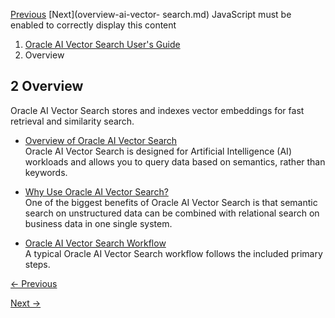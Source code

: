[Previous](july-2024-autonomous-database.md) [Next](overview-ai-vector-
search.md) JavaScript must be enabled to correctly display this content

  1. [Oracle AI Vector Search User's Guide](index.md)
  2. Overview

## 2 Overview

Oracle AI Vector Search stores and indexes vector embeddings for fast
retrieval and similarity search.

  * [Overview of Oracle AI Vector Search](overview-ai-vector-search.md)  
Oracle AI Vector Search is designed for Artificial Intelligence (AI) workloads
and allows you to query data based on semantics, rather than keywords.

  * [Why Use Oracle AI Vector Search?](why-use-vector-search-instead-other-vector-databases.md)  
One of the biggest benefits of Oracle AI Vector Search is that semantic search
on unstructured data can be combined with relational search on business data
in one single system.

  * [Oracle AI Vector Search Workflow](oracle-ai-vector-search-workflow.md)  
A typical Oracle AI Vector Search workflow follows the included primary steps.


[← Previous](july-2024-autonomous-database.md)

[Next →](overview-ai-vector-search.md)
